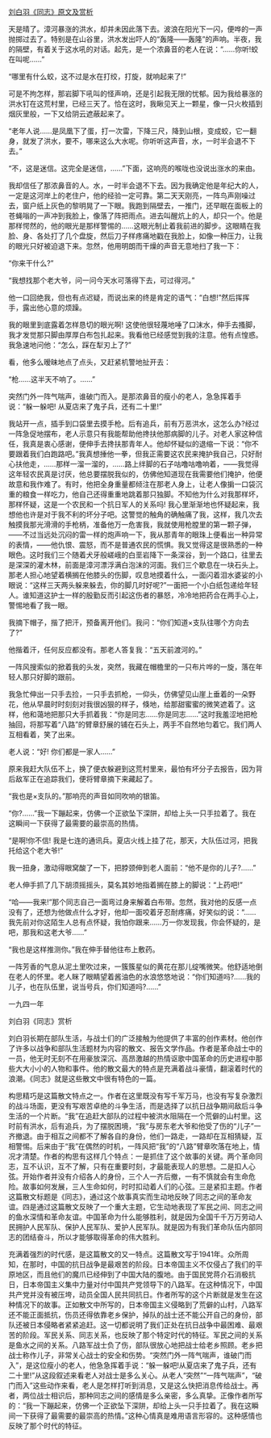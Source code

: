[刘白羽《同志》原文及赏析](https://www.vrrw.net/wx/10929.html)

天是晴了。漳河暴涨的洪水，却并未因此落下去。波浪在阳光下一闪，便哗的一声抛掷过去了。特别是在山谷里，洪水发出吓人的“轰隆——轰隆”的声响。半夜，我的隔壁，有着关于这水吼的对话。起先，是一个浓鼻音的老人在说：“……你听!蛟在叫呢……”

“哪里有什么蛟，这不过是水在打绞，打旋，就响起来了!”

可是不拘怎样，那岩脚下吼叫的怪声响，还是引起我无限的忧郁。因为我给暴涨的洪水钉在这荒村里，已经三天了。恰在这时，我瞅见天上一颗星，像一只火枚插到烟灰里般，一下又给阴云遮蔽起来了。

“老年人说……是凤凰下了蛋，打一次雷，下降三尺，降到山根，变成蛟，它一翻身，就发了洪水，要不，哪来这么大水呢。你听听这声音，水，一时半会退不下去。”

“不，这是迷信。这完全是迷信，……”下面，这响亮的喉咙也没说出涨水的来由。



我却信任了那浓鼻音的人。水，一时半会退不下去。因为我确定他是年纪大的人，一定是这河岸上的老住户，他的经验一定可靠。第二天天刚亮，一阵鸟声刚噪过去，窗户纸上灰色的黎明晃了一下眼。我跑到隔壁去，一推门，还早眠在面板上的苍蝇嗡的一声冲到我脸上，像落了阵把雨点。进去叫醒炕上的人，却只一个。他是那样愕然的，他的眼光是那样警惕的……这眼光制止着我前进的脚步。这眼睛在我脸、身、各处打了几个盘旋，然后刀子样疼痛地戳在我脸上，如像一种压力，让我的眼光只好被迫退下来。忽然，他用明朗而干燥的声音无意地扫了我一下：

“你来干什么?”

“我想找那个老大爷，问一问今天水可落得下去，可过得河。”

他一口回绝我，但也有点迟疑，而说出来的终是肯定的语气：“白想!”然后挥挥手，露出他心意的烦躁。

我的眼里到底露着怎样恳切的眼光啊! 这使他很轻蔑地唾了口沫水，伸手去搔脚，我才发觉那只脚由厚厚白布包扎起来。我看他已经感觉到我的注意。他有点惶惑。我急速地问他：“怎么，踩在犁刃上了?”

看，他多么暧昧地点了点头，又赶紧机警地扯开去：

“枪……这半天不响了。……”

突然门外一阵气喘声，谁破门而入。是那浓鼻音的瘦小的老人，急急挥着手说：“躲一躲吧! 从夏店来了鬼子兵，还有二十里!”

我站开一点，插手到口袋里去摸手枪。后有追兵，前有万恶洪水，这怎么办?经过一阵急促地摆布，老人示意只有我能帮助他搀扶他那病脚的儿子。对老人家这种信任，我真是衷心感谢，便伸手去搀扶那青年人。他却怀疑似的退缩一下说：“你不要跟着我们白跑路吧。”我真想捶他一拳，但我正需要这农民来掩护我自己，只好耐心扶他走，……那样一溜一溜的，……路上绊脚的石子咕噜咕噜响着，——我觉得这年轻农民真是讨厌，他总要摆脱我似的，仿佛他知道现在我需要他们掩护，他便故意和我作难了。有时，他把全身重量都倾注在那老人身上，让老人像掮一口袋沉重的粮食一样吃力，他自己还得重重地跳着那只独脚。不知他为什么对我那样坏，那样怀疑，这是一个农民和一个抗日军人的关系吗! 我心里渐渐地也怀疑起来，我想他也许是对于我不利的坏分子吧。这警觉的触角的确触痛了我，这样，我几次去触摸我那光滑滑的手枪柄，准备他万一危害我，我就使用枪膛里的第一颗子弹，——不过当远处沉闷的雷一样的炮声响一下，我从那青年的眼珠上便看出一种异常的表情，——他仇恨、震怒，而不是普通农民的慌惧。我又觉得这是很熟悉的一种眼色。这时我们三个随着犬牙般嵯峨的白垩岩降下一条深谷，到一个路口，往里去是深深的灌木林，前面是漳河漂浮满白泡沫的河面。我们三个歇息在一块石头上。那老人担心地望着横搁在他膝头的伤脚，叹息地摸着什么，一面闪着泪水婆娑的小眼说：“这样三天两头躲来躲去，你的脚几时好呢?”一面把一个小白纸包递给年轻人。谁知道这护士一样的殷勤反而引起这伤者的暴怒，冷冷地把药合在两手心上，警惕地看了我一眼。

我摘下帽子，揩了把汗，预备离开他们。我问：“你们知道×支队往哪个方向去了?”

他揩着汗，任何反应都没有。那老人答复我：“五天前渡河的。”

一阵风搜索似的掀着我的头发，突然，我藏在帽檐里的一只布片哗的一旋，落在年轻人那只好脚的跟前。

我急忙伸出一只手去捡，一只手去抓枪，一仰头，仿佛望见山崖上垂着的一朵野花，他从早晨时时刻刻对我很凶狠的样子，倏地，给那甜蜜蜜的微笑遮着了。这样，他和蔼地把那只大手抓着我：“你是同志……你是同志……”这时我羞涩地把枪抽回，将那写着“八路”的臂章舒展的铺在石头上，两手不自然地匀着它。我们两人互相看着，笑了出来。

老人说：“好! 你们都是一家人……”

原来我赶大队伍不上，换了便衣躲避到这荒村里来，最怕有坏分子去报告，因为背后敌军正在追踪我们，便将臂章摘下来藏起了。

“我也是×支队的。”那响亮的声音如同吹响的银笛。

“你?……”我一下蹦起来，仿佛一个正欲坠下深阱，却给上头一只手拉着了。我在这瞬间一下获得了最需要的最崇高的热情。

“是啊!你不信! 我是七连的通讯兵。夏店火线上挂了花，那天，大队伍过河，把我托给这个老大爷!”

我一扭身，激动得眼窝酸了一下，把脖颈伸到老人面前：“他不是你的儿子?……”

老人伸手抓了几下胡须摇摇头，莫名其妙地指着搁在膝上的脚说：“上药吧!”

“哈——我来!”那个同志自己一面弯过身来解着白布带。忽然，我对他的反感一点没有了，还想为他做点什么才好，他却一面咬着牙忍耐疼痛，好笑似的说：“……我先前对你这陌生人总有点怀疑，我怕你跟来……万一你发现我，你会怀疑的，是吧，那我和这老大爷……”

“我也是这样推测你。”我在伸手替他往布上敷药。

一阵芳香的气息从泥土里吹过来，一簇簇星似的黄花在那儿绽嘴微笑。他舒适地倒在老人的怀里。老人眯了眼睛望着酱油色的水浪悠悠地说：“你们知道吗?……我的儿子，也在队伍里，说当号兵，你们知道吗?……”

一九四一年

刘白羽《同志》赏析

刘白羽长期在部队生活，与战士们的广泛接触为他提供了丰富的创作素材。他创作了许多以战争和部队生活题材为内容的散文、报告文学作品。作者是革命战士中的一员，他无时无刻不在用豪放深沉、高昂激越的热情讴歌中国革命的历史进程中那些大大小小的人物和事件。他的散文最大的特点是充满着战斗豪情，翻滚着时代的浪潮。《同志》就是这些散文中很有特色的一篇。

构思精巧是这篇散文特点之一。作者在这里既没有写千军万马，也没有写复杂激烈的战斗场面，更没有写艰苦卓绝的斗争生活，而是选择了以抗日战争期间敌后斗争生活的一个片断。“我”在追赶大部队的过程中被洪水阻隔在一个荒僻的山村里。这时前有洪水，后有追兵，为了摆脱困境，“我”与房东老大爷和他受了伤的“儿子”一齐撤退。由于相互之间都不了解各自的身份，他们一路走，一路却在互相猜疑，互相警惕。后来由于“我”在偶然的时机，一阵风把“我”的“八路”臂章吹落在地上，情况才清楚。作者的构思有这样几个特点：一是抓住了这个故事的关键。两个革命同志，互不认识，互不了解，只有在重要时刻，才最能表现人的思想。二是扣人心弦。开始作者并没有介绍各人的身份，三个人一齐后撤，一有不慎就会有生命危险。故事如何发展，三人生命如何，时时扣动着人们的心弦。三是紧扣主题。作者这篇散文标题是《同志》，通过这个故事真实而生动地反映了同志之间的革命友谊。四是通过这篇散文反映了一个重大主题，它生动地表现了军民之间、同志之间的鱼水深情和革命友谊。中国革命为什么能够胜利，就是因为全国千千万万劳动人民拥护人民军队、保护人民军队、爱护人民军队。就是因为有我们革命队伍内部同志的团结奋斗，所以才能够取得革命的伟大胜利。

充满着强烈的时代感，是这篇散文的又一特点。这篇散文写于1941年。众所周知，在那时，中国的抗日战争是最艰苦的阶段。日本帝国主义不仅侵占了我们的平原地区，而且他们的魔爪已经伸到了中国大陆的腹地。由于国民党蒋介石消极抗日，日本帝国主义集中力量对付中国共产党领导下的八路军。在这种情况下，中国共产党并没有被压垮，动员全国人民共同抗日。作者所写的这个片断就是发生在这种情况下的故事。正如散文中所写的，日本帝国主义侵略到了荒僻的山村，八路军还不能正面抵抗，伤员还得依靠老乡保护，掉队的战士还不能公开自己的身份，部队还被日本侵略者紧紧追赶。这一切都说明了我们正处在抗日战争中最困难、最艰苦的阶段。军民关系、同志关系，也反映了那个特定时代的特征。军民之间的关系是鱼水之间的关系。八路军战士负了伤，部队很放心地把战士给老乡照顾。老乡把战士称作儿子，非常关心战士的安全和伤势。“突然门外一阵气喘声，谁破门而入”，是这位瘦小的老人，他急急挥着手说：“躲一躲吧!从夏店来了鬼子兵，还有二十里!”从这段叙述来看老人对战士是多么关心。从老人“突然”“一阵气喘声”，“破门而入”这些动作来看，老人是怎样打听到消息，又是这么快把消息传给战士。再者，两位战士相识后，那种同志之间的感情是多么亲密，多么真挚。正像作者所写的：“我一下蹦起来，仿佛一个正欲坠下深阱，却给上头一只手拉着了。我在这瞬间一下获得了最需要的最崇高的热情。”这种心情真是难用语言形容的。这种感情也反映了那个时代的特征。

